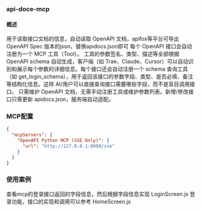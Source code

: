 ### api-doce-mcp
#### 概述
用于读取接口文档的信息，自动读取 OpenAPI 文档，apifox等平台可导出OpenAPI Spec 版本的json，替换apidocs.json即可
每个 OpenAPI 接口会自动注册为一个 MCP 工具（Tool）。
工具的参数签名、类型、描述等全部根据 OpenAPI schema 自动生成，客户端（如 Trae、Claude、Cursor）可以自动识别和展示每个参数的详细信息。每个接口还会自动注册一个 schema 查询工具（如 get_login_schema），用于返回该接口的参数字段、类型、是否必填、备注等结构化信息。这样 AI/用户可以直接查询接口需要哪些字段，而不是盲目调用接口。
只需维护 OpenAPI 文档，无需手动注册工具或维护参数列表。新增/修改接口只需更新 apidocs.json，服务端自动适配。

### MCP配置
```json
{
  "mcpServers": {
    "OpenAPI Python MCP (SSE Only)": {
      "url": "http://127.0.0.1:8000/sse"
    }
  }
}
```

### 使用案例
查看mcp的登录接口返回的字段信息，然后根据字段信息实现 LoginScreen.js 登录功能，接口的实现和调用可以参考 HomeScreen.js
